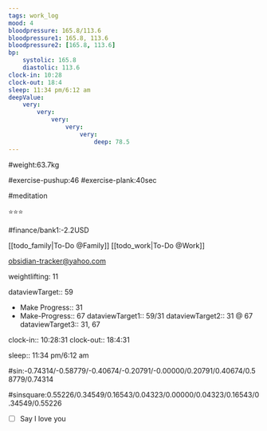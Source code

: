 ```yaml
---
tags: work_log
mood: 4
bloodpressure: 165.8/113.6
bloodpressure1: 165.8, 113.6
bloodpressure2: [165.8, 113.6]
bp:
    systolic: 165.8
    diastolic: 113.6
clock-in: 10:28
clock-out: 18:4
sleep: 11:34 pm/6:12 am
deepValue: 
    very: 
        very: 
            very: 
                very: 
                    very: 
                        deep: 78.5
---
```


#weight:63.7kg

#exercise-pushup:46
#exercise-plank:40sec

#meditation

⭐⭐⭐


#finance/bank1:-2.2USD

[[todo_family|To-Do @Family]]
[[todo_work|To-Do @Work]]

obsidian-tracker@yahoo.com

weightlifting: 11

dataviewTarget:: 59
- Make Progress:: 31
- Make-Progress:: 67
dataviewTarget1:: 59/31
dataviewTarget2:: 31 @ 67
dataviewTarget3:: 31, 67

clock-in:: 10:28:31
clock-out:: 18:4:31

sleep:: 11:34 pm/6:12 am

#sin:-0.74314/-0.58779/-0.40674/-0.20791/-0.00000/0.20791/0.40674/0.58779/0.74314

#sinsquare:0.55226/0.34549/0.16543/0.04323/0.00000/0.04323/0.16543/0.34549/0.55226

- [ ] Say I love you

